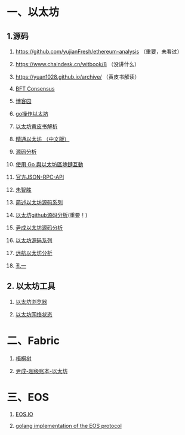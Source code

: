 # 一、以太坊

## 1.源码

1. <https://github.com/yujianFresh/ethereum-analysis> （重要，未看过）

3. <https://www.chaindesk.cn/witbook/8> （没讲什么）

4. <https://yuan1028.github.io/archive/> （黄皮书解读）

5. [BFT Consensus](<https://github.com/tendermint/tendermint>)

6. [博客园](<http://www.cnblogs.com/Evsward/tag/%E4%BB%A5%E5%A4%AA%E5%9D%8A/>)

7. [go操作以太坊](<https://goethereumbook.org/zh/client-setup/>)

8. [以太坊黄皮书解析](<https://yuan1028.github.io/ethereum-yellow-paper/>)

9. [精通以太坊 （中文版）](<https://github.com/inoutcode/ethereum_book>)

10. [源码分析](<https://blog.csdn.net/teaspring/article/details/78350888>)

11. [使用 Go 與以太坊區塊鏈互動](<https://medium.com/taipei-ethereum-meetup/%E4%BD%BF%E7%94%A8-go-%E8%88%87%E4%BB%A5%E5%A4%AA%E5%9D%8A%E5%8D%80%E5%A1%8A%E9%8F%88%E4%BA%92%E5%8B%95-a4a6cee256f2>)

12. [官方JSON-RPC-API](<https://ethereumbuilders.gitbooks.io/guide/content/en/ethereum_json_rpc.html>)

13. [朱智胜](<https://blog.csdn.net/wo541075754/article/details/53953933>)

14. [简述以太坊源码系列](<https://www.jianshu.com/u/5821743d07b1>)

15. [以太坊github源码分析](<https://github.com/ZtesoftCS/go-ethereum-code-analysis>)(重要！)

16. [尹成以太坊源码分析](<https://blog.csdn.net/itcastcpp/articl>)

17. [以太坊源码系列](<https://blog.csdn.net/teaspring/article/list/1?t=1>)

18. [远航以太坊分析](<http://blog.luoyuanhang.com/>)

19. [孔一](<http://liyuechun.org/2017/10/11/solidity-contract-0019/>)

## 2. 以太坊工具

1. [以太坊浏览器](<https://www.etherchain.org/>)

2. [以太坊网络状态](<https://ethstats.net/>)

# 二、Fabric

1. [梧桐树](<http://wutongtree.github.io/translations/Next-Consensus-Architecture-Proposal_zh>)

2. [尹成-超级账本-以太坊](<https://blog.csdn.net/itcastcpp/article>)

# 三、EOS

1. [EOS.IO](<https://github.com/eoscanada/eos-go>)

2. [golang implementation of the EOS protocol](<https://github.com/eosspark/eos-go>)
